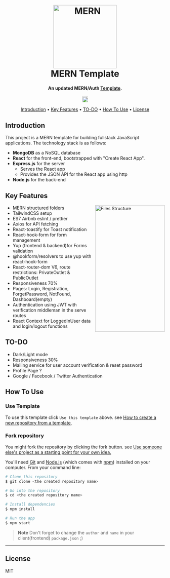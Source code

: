 <h1 align="center">
  <br>
  <a href="https://github.com/Youssef-kobi/MERN-Template"><img src="https://raw.githubusercontent.com/Youssef-kobi/MERN-Template/main/client/public/Logo.png" alt="MERN" width="200"></a>
  <br>
  MERN Template
  <br>
</h1>

<h4 align="center">An updated MERN/Auth <a href="https://github.com/Youssef-kobi/MERN-Template" target="_blank">Template</a>.</h4>

<p align="center">
 <a href="https://img.shields.io/npm/v/npm?style=plastic"><img src="https://img.shields.io/npm/v/npm?style=plastic" alt="npm version" height="18"></a>
</p>

<p align="center">
	<a href="#introduction">Introduction</a> •
  <a href="#key-features">Key Features</a> •
  <a href="#to-do">TO-DO</a> •
  <a href="#how-to-use">How To Use</a> •
  <a href="#license">License</a>
</p>

<!-- ![screenshot](https://raw.githubusercontent.com/amitmerchant1990/electron-markdownify/master/app/img/markdownify.gif) -->

## Introduction

This project is a MERN template for building fullstack JavaScript applications. The technology stack is as follows:

- **MongoDB** as a NoSQL database
- **React** for the front-end, bootstrapped with "Create React App".
- **Express.js** for the server
  - Serves the React app
  - Provides the JSON API for the React app using http
- **Node.js** for the back-end

## Key Features

<img align="right"  width="220" height="400" src="https://user-images.githubusercontent.com/52678976/190696479-54fcb58b-ece0-49d4-b469-b37c0c16b45f.PNG" alt="Files Structure"/>

- MERN structured folders
- TailwindCSS setup
- ES7 Airbnb eslint / prettier
- Axios for API fetching
- React-toastify for Toast notification
- React-hook-form for form management
- Yup (frontend & backend)for Forms validation
- @hookform/resolvers to use yup with react-hook-form
- React-router-dom V6, route restrictions: PrivateOutlet & PublicOutlet
- Responsiveness 70%
- Pages: Login, Registration, ForgetPassword, NotFound, Dashboard(empty)
- Authentication using JWT with verification middleman in the serve routes
- React Context for LoggedInUser data and login/logout functions

## TO-DO

- Dark/Light mode
- Responsiveness 30%
- Mailing service for user account verification & reset password
- Profile Page ?
- Google / Facebook / Twitter Authentication

## How To Use
### Use Template

To use this template click `Use this template` above. see <a href="https://docs.github.com/en/repositories/creating-and-managing-repositories/creating-a-repository-from-a-template#creating-a-repository-from-a-template" >How to create a new repository from a template<a/>,
### Fork repository
You might fork the repository by clicking the fork button. see <a href="https://docs.github.com/en/get-started/quickstart/fork-a-repo#use-someone-elses-project-as-a-starting-point-for-your-own-idea" >Use someone else's project as a starting point for your own idea.<a/>

You'll need [Git](https://git-scm.com) and [Node.js](https://nodejs.org/en/download/) (which comes with [npm](http://npmjs.com)) installed on your computer. From your command line:

```bash
# Clone this repository
$ git clone <the created repository name>

# Go into the repository
$ cd <the created repository name>

# Install dependencies
$ npm install

# Run the app
$ npm start
```

> **Note**
> Don't forget to change the `author` and `name` in your client(frontend) `package.json` ;) 

----
## License

MIT
